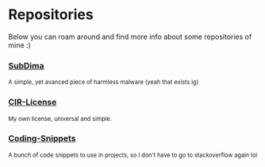 <!-- THIS SITE IS LICENSED UNDER THE CIR-LICENSE. FOR MORE INFO VISIT https://github.com/Yuri010/CIR-License/
ORIGINAL CAN BE FOUND AT https://github.com/Yuri010/CIR-License/blob/main/License.md -->

# Repositories
Below you can roam around and find more info about some repositories of mine :)

### [SubDima](https://yuri010.github.io/repos/subdima)
<sup>A simple, yet avanced piece of harmless malware (yeah that exists ig)</sup>

### [CIR-License](https://yuri010.github.io/repos/cir-license)
<sup>My own license, universal and simple.</sup>

### [Coding-Snippets](https://yuri010.github.io/repos/coding-snippets)
<sup>A bunch of code snippets to use in projects, so I don't have to go to stackoverflow again lol</sup>
